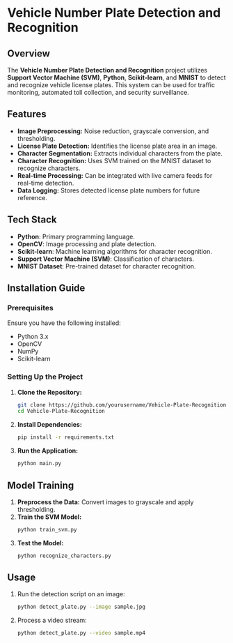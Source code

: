 # Vehicle Number Plate Detection and Recognition

## Overview
The **Vehicle Number Plate Detection and Recognition** project utilizes **Support Vector Machine (SVM)**, **Python**, **Scikit-learn**, and **MNIST** to detect and recognize vehicle license plates. This system can be used for traffic monitoring, automated toll collection, and security surveillance.

## Features
- **Image Preprocessing:** Noise reduction, grayscale conversion, and thresholding.
- **License Plate Detection:** Identifies the license plate area in an image.
- **Character Segmentation:** Extracts individual characters from the plate.
- **Character Recognition:** Uses SVM trained on the MNIST dataset to recognize characters.
- **Real-time Processing:** Can be integrated with live camera feeds for real-time detection.
- **Data Logging:** Stores detected license plate numbers for future reference.

## Tech Stack
- **Python**: Primary programming language.
- **OpenCV**: Image processing and plate detection.
- **Scikit-learn**: Machine learning algorithms for character recognition.
- **Support Vector Machine (SVM)**: Classification of characters.
- **MNIST Dataset**: Pre-trained dataset for character recognition.

## Installation Guide
### Prerequisites
Ensure you have the following installed:
- Python 3.x
- OpenCV
- NumPy
- Scikit-learn

### Setting Up the Project
1. **Clone the Repository:**
   ```bash
   git clone https://github.com/yourusername/Vehicle-Plate-Recognition.git
   cd Vehicle-Plate-Recognition
   ```
2. **Install Dependencies:**
   ```bash
   pip install -r requirements.txt
   ```
3. **Run the Application:**
   ```bash
   python main.py
   ```


## Model Training
1. **Preprocess the Data:** Convert images to grayscale and apply thresholding.
2. **Train the SVM Model:**
   ```bash
   python train_svm.py
   ```
3. **Test the Model:**
   ```bash
   python recognize_characters.py
   ```

## Usage
1. Run the detection script on an image:
   ```bash
   python detect_plate.py --image sample.jpg
   ```
2. Process a video stream:
   ```bash
   python detect_plate.py --video sample.mp4
   ```

